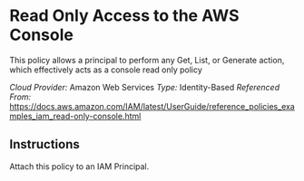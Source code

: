 # Read Only Access to the AWS Console
This policy allows a principal to perform any Get, List, or Generate action, which effectively acts as a console read only policy

*Cloud Provider:* Amazon Web Services
*Type:* Identity-Based
*Referenced From:* https://docs.aws.amazon.com/IAM/latest/UserGuide/reference_policies_examples_iam_read-only-console.html

## Instructions
Attach this policy to an IAM Principal.